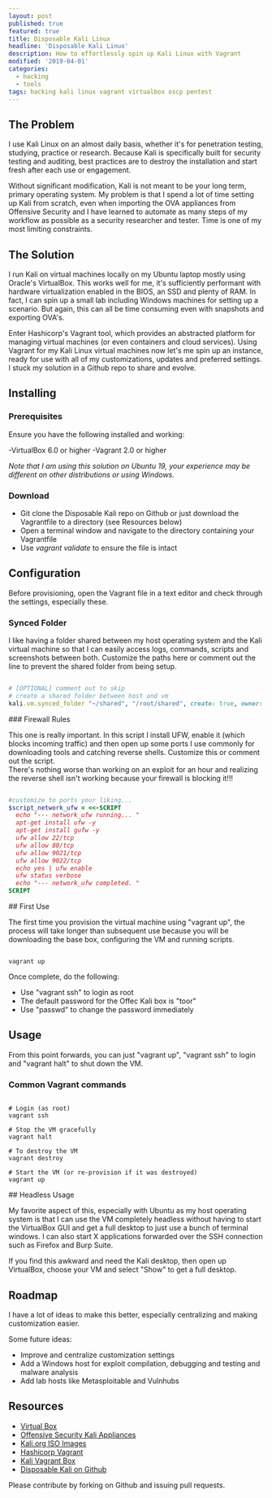 ```yaml
---
layout: post
published: true
featured: true
title: Disposable Kali Linux
headline: 'Disposable Kali Linux'
description: How to effortlessly spin up Kali Linux with Vagrant
modified: '2019-04-01'
categories:
  - hacking
  - tools
tags: hacking kali linux vagrant virtualbox oscp pentest
---
```

## The Problem

I use Kali Linux on an almost daily basis, whether it's for penetration testing, studying, practice or research.  Because Kali is specifically built for security testing and auditing, best practices are to destroy the installation and start fresh after each use or engagement.  

Without significant modification, Kali is not meant to be your long term, primary operating system.
My problem is that I spend a lot of time setting up Kali from scratch, even when importing the OVA appliances from Offensive Security and I have learned to automate as many steps of my workflow as possible as a security researcher and tester.  Time is one of my most limiting constraints.

## The Solution

I run Kali on virtual machines locally on my Ubuntu laptop mostly using Oracle's VirtualBox.  This works well for me, it's sufficiently performant with hardware virtualization enabled in the BIOS, an SSD and plenty of RAM.  In fact, I can spin up a small lab including Windows machines for setting up a scenario.  But again, this can all be time consuming even with snapshots and exporting OVA's.

Enter Hashicorp's Vagrant tool, which provides an abstracted platform for managing virtual machines (or even containers and cloud services).   Using Vagrant for my Kali Linux virtual machines now let's me spin up an instance, ready for use with all of my customizations, updates and preferred settings.  I stuck my solution in a Github repo to share and evolve.

## Installing

### Prerequisites
Ensure you have the following installed and working:

-VirtualBox 6.0 or higher
-Vagrant 2.0 or higher

_Note that I am using this solution on Ubuntu 19, your experience may be different on other distributions or using Windows._ 

### Download

- Git clone the Disposable Kali repo on Github or just download the Vagrantfile to a directory (see Resources below)
- Open a terminal window and navigate to the directory containing your Vagrantfile
- Use _vagrant validate_ to ensure the file is intact

## Configuration

Before provisioning, open the Vagrant file in a text editor and check through the settings, especially these.

### Synced Folder

I like having a folder shared between my host operating system and the Kali virtual machine so that I can easily access logs, commands, scripts and screenshots between both.  Customize the paths here or comment out the line to prevent the shared folder from being setup.

```ruby

# [OPTIONAL] comment out to skip
# create a shared folder between host and vm 
kali.vm.synced_folder "~/shared", "/root/shared", create: true, owner: "root", group: "root", automount: true

```
<p> </p>
### Firewall Rules

This one is really important.  In this script I install UFW, enable it (which blocks incoming traffic) and then open up some ports I use commonly for downloading tools and catching reverse shells.  Customize this or comment out the script.  
There's nothing worse than working on an exploit for an hour and realizing the reverse shell isn't working because your firewall is blocking it!!!

```ruby

#customize to ports your liking... 
$script_network_ufw = <<-SCRIPT
  echo "--- network_ufw running... "
  apt-get install ufw -y
  apt-get install gufw -y
  ufw allow 22/tcp
  ufw allow 80/tcp
  ufw allow 9021/tcp    
  ufw allow 9022/tcp
  echo yes | ufw enable
  ufw status verbose
  echo "--- network_ufw completed. "
SCRIPT

```
<p> </p>
## First Use

The first time you provision the virtual machine using "vagrant up", the process will take longer than subsequent use because you will be downloading the base box, configuring the VM and running scripts.  

```shell

vagrant up

```
<p> </p>
Once complete, do the following:

- Use "vagrant ssh" to login as root
- The default password for the Offec Kali box is "toor"
- Use "passwd" to change the password immediately

## Usage

From this point forwards, you can just "vagrant up", "vagrant ssh" to login and "vagrant halt" to shut down the VM.

### Common Vagrant commands

```shell

# Login (as root)
vagrant ssh

# Stop the VM gracefully
vagrant halt

# To destroy the VM
vagrant destroy

# Start the VM (or re-provision if it was destroyed)
vagrant up

```
<p> </p>
## Headless Usage

My favorite aspect of this, especially with Ubuntu as my host operating system is that I can use the VM completely headless without having to start the VirtualBox GUI and get a full desktop to just use a bunch of terminal windows.  I can also start X applications forwarded over the SSH connection such as Firefox and Burp Suite.

If you find this awkward and need the Kali desktop, then open up VirtualBox, choose your VM and select "Show" to get a full desktop.

## Roadmap

I have a lot of ideas to make this better, especially centralizing and making customization easier.

Some future ideas:

- Improve and centralize customization settings
- Add a Windows host for exploit compilation, debugging and testing and malware analysis
- Add lab hosts like Metasploitable and Vulnhubs

## Resources

- <a href="https://www.virtualbox.org/" target="_blank">Virtual Box</a>
- <a href="https://www.offensive-security.com/kali-linux-vm-vmware-virtualbox-image-download/" target="_blank">Offensive Security Kali Appliances</a>
- <a href="https://www.kali.org/downloads/" target="_blank">Kali.org ISO Images</a>
- <a href="https://www.vagrantup.com/" target="_blank">Hashicorp Vagrant</a>
- <a href="https://app.vagrantup.com/kalilinux/boxes/rolling" target="_blank">Kali Vagrant Box</a>
- <a href="https://github.com/stevemcilwain/Disposable-Kali" target="_blank">Disposable Kali on Github</a>

Please contribute by forking on Github and issuing pull requests.

<p>&nbsp;</p>
<p>&nbsp;</p>